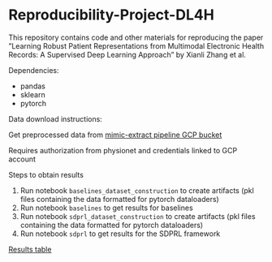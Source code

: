 # Reproducibility-Project-DL4H

This repository contains code and other materials for reproducing the paper ”Learning
Robust Patient Representations from Multimodal
Electronic Health Records: A Supervised
Deep Learning Approach” by Xianli Zhang et al.

Dependencies:
- pandas
- sklearn
- pytorch

Data download instructions:

Get preprocessed data from [mimic-extract pipeline GCP bucket](https://console.cloud.google.com/storage/browser/mimic_extract)

Requires authorization from physionet and credentials linked to GCP account

Steps to obtain results
1. Run notebook `baselines_dataset_construction` to create artifacts (pkl files containing the data formatted for pytorch dataloaders)
2. Run notebook `baselines` to get results for baselines
3. Run notebook `sdprl_dataset_construction` to create artifacts (pkl files containing the data formatted for pytorch dataloaders)
4. Run notebook `sdprl` to get results for the SDPRL framework

[Results table](https://docs.google.com/spreadsheets/d/1_yVKskNSQTT3xZPzXZ-q0lI_U64Syf7tx4HS0aH9PvY/edit?usp=sharing)
